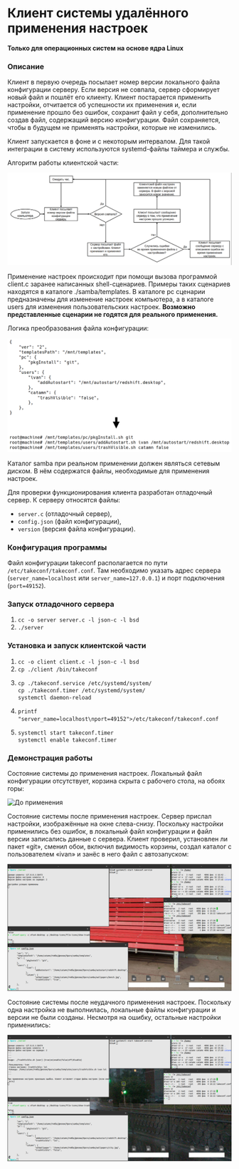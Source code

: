 # Клиент системы удалённого применения настроек

**Только для операционных систем на основе ядра Linux**

### Описание

Клиент в первую очередь посылает номер версии локального файла конфигурации серверу. Если версия не совпала, сервер сформирует новый файл и пошлёт его клиенту. Клиент постарается применить настройки, отчитается об успешности их применения и, если применение прошло без ошибок, сохранит файл у себя, дополнительно создав файл, содержащий версию конфигурации. Файл сохраняется, чтобы в будущем не применять настройки, которые не изменились.

Клиент запускается в фоне и с некоторым интервалом. Для такой интеграции в систему используются systemd-файлы таймера и службы.

Алгоритм работы клиентской части:

![Алгоритм](/README-assets/client-algorithm.png)

Применение настроек происходит при помощи вызова программой client.c заранее написанных shell-сценариев. Примеры таких сценариев находятся в каталоге ./samba/templates. В каталоге pc сценарии предназначены для изменение настроек компьютера, а в каталоге users для изменения пользовательских настроек. **Возможно представленные сценарии не годятся для реального применения.**

Логика преобразования файла конфигурации:

![Преобразование .json](/README-assets/json-to-sh.png)

Каталог samba при реальном применении должен являться сетевым диском. В нём содержатся файлы, необходимые для применения настроек.

Для проверки функционирования клиента разработан отладочный сервер. К серверу относятся файлы:

- `server.c` (отладочный сервер),
- `config.json` (файл конфигурации),
- `version` (версия файла конфигурации).

### Конфигурация программы

Файл конфигурации takeconf располагается по пути `/etc/takeconf/takeconf.conf`. Там необходимо указать адрес сервера (`server_name=localhost` или `server_name=127.0.0.1`) и порт подключения (`port=49152`).

### Запуск отладочного сервера

1. `cc -o server server.c -l json-c -l bsd`
2. `./server`

### Установка и запуск клиентской части

1. `cc -o client client.c -l json-c -l bsd`
2. `cp ./client /bin/takeconf`
3. 
    ```
    cp ./takeconf.service /etc/systemd/system/  
    cp ./takeconf.timer /etc/systemd/system/  
    systemctl daemon-reload
    ```
4. `printf "server_name=localhost\nport=49152">/etc/takeconf/takeconf.conf`
5. 
    ```
    systemctl start takeconf.timer  
    systemctl enable takeconf.timer
    ```

### Демонстрация работы

Состояние системы до применения настроек. Локальный файл конфигурации отсутствует, корзина скрыта с рабочего стола, на обоях горы:

![До применения](/README-assets/beforeя.png)

Состояние системы после применения настроек. Сервер прислал настройки, изображённые на окне слева-cнизу. Поскольку настройки применились без ошибок, в локальный файл конфигурации и файл версии записались данные с сервера. Клиент проверил, установлен ли пакет «git», сменил обои, включил видимость корзины, создал каталог с пользователем «ivan» и занёс в него файл с автозапуском:

![После применения](/README-assets/after.png)

Состояние системы после неудачного применения настроек. Поскольку одна настройка не выполнилась, локальные файлы конфигурации и версии не были созданы. Несмотря на ошибку, остальные настройки применились:

![Применение с ошибкой](/README-assets/after-err.png)